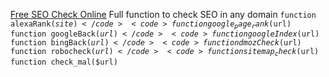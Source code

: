 
<a href="https://abbseo.com">Free SEO Check Online</a>
Full function to check SEO in any domain
<code>function alexaRank($site)</code>
<code>function google_page_rank($url)</code>
<code>function googleBack($url)</code>
<code>function googleIndex($url)</code>
<code>function bingBack($url)</code>
<code>function dmozCheck($url)</code>
<code>function robocheck($url)</code>
<code>function sitemap_check($url)</code>
<code>function check_mal($url)</code>
